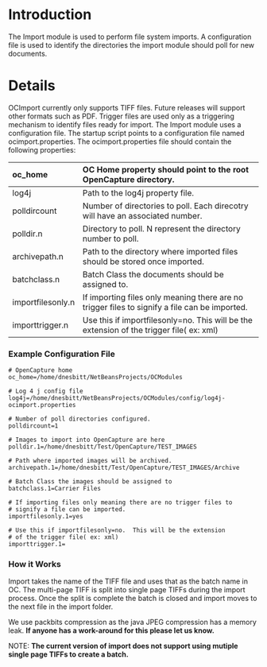 # Introduction #

The Import module is used to perform file system imports.  A configuration file is used to identify the directories the import module should poll for new documents.


# Details #

OCImport currently only supports TIFF files.  Future releases will support other formats such as PDF.  Trigger files are used only as a triggering mechanism to identify files ready for import.  The Import module uses a configuration file.  The startup script points to a configuration file named ocimport.properties.  The ocimport.properties file should contain the following properties:

| oc\_home | OC Home property should point to the root OpenCapture directory. |
|:---------|:-----------------------------------------------------------------|
| log4j | Path to the log4j property file. |
| polldircount | Number of directories to poll.  Each direcotry will have an associated number. |
| polldir.n | Directory to poll. N represent the directory number to poll. |
| archivepath.n | Path to the directory where imported files should be stored once imported. |
| batchclass.n | Batch Class the documents should be assigned to. |
| importfilesonly.n | If importing files only meaning there are no trigger files to signify a file can be imported. |
| importtrigger.n | Use this if importfilesonly=no.  This will be the extension of the trigger file( ex: xml) |


### Example Configuration File ###

```
# OpenCapture home
oc_home=/home/dnesbitt/NetBeansProjects/OCModules

# Log 4 j config file
log4j=/home/dnesbitt/NetBeansProjects/OCModules/config/log4j-ocimport.properties

# Number of poll directories configured.
polldircount=1

# Images to import into OpenCapture are here
polldir.1=/home/dnesbitt/Test/OpenCapture/TEST_IMAGES

# Path where imported images will be archived.
archivepath.1=/home/dnesbitt/Test/OpenCapture/TEST_IMAGES/Archive

# Batch Class the images should be assigned to
batchclass.1=Carrier Files

# If importing files only meaning there are no trigger files to
# signify a file can be imported.
importfilesonly.1=yes

# Use this if importfilesonly=no.  This will be the extension
# of the trigger file( ex: xml)
importtrigger.1=
```


### How it Works ###

Import takes the name of the TIFF file and uses that as the batch name in OC.  The multi-page TIFF is split into single page TIFFs during the import process.  Once the split is complete the batch is closed and import moves to the next file in the import folder.

We use packbits compression as the java JPEG compression has a memory leak.  **If anyone has a work-around for this please let us know.**

NOTE: **The current version of import does not support using mutiple single page TIFFs to create a batch.**